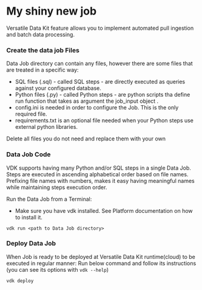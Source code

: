 # My shiny new job

Versatile Data Kit feature allows you to implement automated pull ingestion and batch data processing.

### Create the data job Files

Data Job directory can contain any files, however there are some files that are treated in a specific way:

* SQL files (.sql) - called SQL steps - are directly executed as queries against your configured database.
* Python files (.py) - called Python steps - are python scripts tha define run function that takes as argument the job_input object .
* config.ini is needed in order to configure the Job. This is the only required file.
* requirements.txt is an optional file needed when your Python steps use external python libraries.

Delete all files you do not need and replace them with your own

### Data Job Code

VDK supports having many Python and/or SQL steps in a single Data Job. Steps are executed in ascending alphabetical order based on file names.
Prefixing file names with numbers, makes it easy having meaningful names while maintaining steps execution order.

Run the Data Job from a Terminal:
* Make sure you have vdk installed. See Platform documentation on how to install it.
```
vdk run <path to Data Job directory>
```

### Deploy Data Job

When Job is ready to be deployed at Versatile Data Kit runtime(cloud) to be executed in regular manner:
Run below command and follow its instructions (you can see its options with `vdk --help`)
```python
vdk deploy
```
